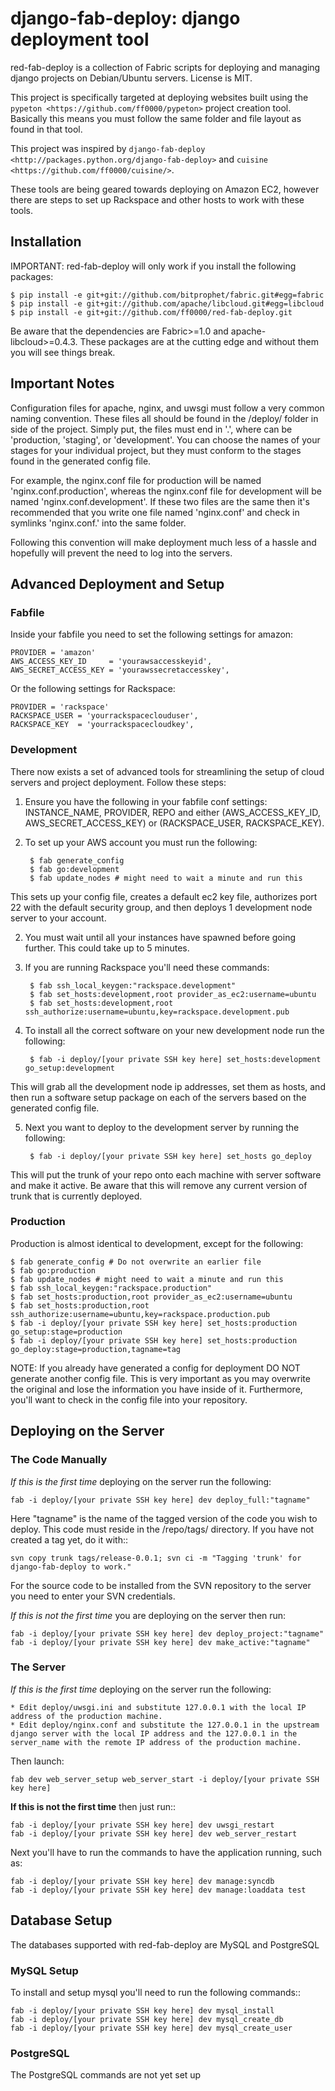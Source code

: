 # django-fab-deploy: django deployment tool

red-fab-deploy is a collection of Fabric scripts for deploying and
managing django projects on Debian/Ubuntu servers. License is MIT.

This project is specifically targeted at deploying websites built using
the `pypeton <https://github.com/ff0000/pypeton>` project creation tool.
Basically this means you must follow the same folder and file layout as
found in that tool.

This project was inspired by `django-fab-deploy <http://packages.python.org/django-fab-deploy>`
and `cuisine <https://github.com/ff0000/cuisine/>`.

These tools are being geared towards deploying on Amazon EC2, however 
there are steps to set up Rackspace and other hosts to work with these tools.

## Installation

IMPORTANT: red-fab-deploy will only work if you install the following packages:
    
	$ pip install -e git+git://github.com/bitprophet/fabric.git#egg=fabric
	$ pip install -e git+git://github.com/apache/libcloud.git#egg=libcloud
	$ pip install -e git+git://github.com/ff0000/red-fab-deploy.git

Be aware that the dependencies are Fabric>=1.0 and apache-libcloud>=0.4.3.  These
packages are at the cutting edge and without them you will see things break.

## Important Notes

Configuration files for apache, nginx, and uwsgi must follow a very common naming
convention.  These files all should be found in the /deploy/ folder in side of
the project.  Simply put, the files must end in '.<stage>', where <stage> can be
'production, 'staging', or 'development'.  You can choose the names of your stages
for your individual project, but they must conform to the stages found in the 
generated config file.

For example, the nginx.conf file for production will be named 'nginx.conf.production',
whereas the nginx.conf file for development will be named 'nginx.conf.development'.
If these two files are the same then it's recommended that you write one file named
'nginx.conf' and check in symlinks 'nginx.conf.<stage>' into the same folder.

Following this convention will make deployment much less of a hassle and hopefully
will prevent the need to log into the servers.

## Advanced Deployment and Setup

### Fabfile

Inside your fabfile you need to set the following settings for amazon:

	PROVIDER = 'amazon'
	AWS_ACCESS_KEY_ID     = 'yourawsaccesskeyid',
	AWS_SECRET_ACCESS_KEY = 'yourawssecretaccesskey',

Or the following settings for Rackspace:

	PROVIDER = 'rackspace'
	RACKSPACE_USER = 'yourrackspaceclouduser',
	RACKSPACE_KEY  = 'yourrackspacecloudkey',


### Development

There now exists a set of advanced tools for streamlining the setup of 
cloud servers and project deployment.  Follow these steps:

1. Ensure you have the following in your fabfile conf settings: INSTANCE_NAME,
PROVIDER, REPO and either (AWS_ACCESS_KEY_ID, AWS_SECRET_ACCESS_KEY) or 
(RACKSPACE_USER, RACKSPACE_KEY).

2. To set up your AWS account you must run the following:

		$ fab generate_config
		$ fab go:development
		$ fab update_nodes # might need to wait a minute and run this

This sets up your config file, creates a default ec2 key file, authorizes port 22 with
the default security group, and then deploys 1 development node server to your account.

2. You must wait until all your instances have spawned before going further.  This could take 
up to 5 minutes.

3. If you are running Rackspace you'll need these commands:

		$ fab ssh_local_keygen:"rackspace.development"
		$ fab set_hosts:development,root provider_as_ec2:username=ubuntu
		$ fab set_hosts:development,root ssh_authorize:username=ubuntu,key=rackspace.development.pub

4. To install all the correct software on your new development node run the following:

		$ fab -i deploy/[your private SSH key here] set_hosts:development go_setup:development

This will grab all the development node ip addresses, set them as hosts, and then run
a software setup package on each of the servers based on the generated config file.

5. Next you want to deploy to the development server by running the following:

		$ fab -i deploy/[your private SSH key here] set_hosts go_deploy

This will put the trunk of your repo onto each machine with server software and make it active.
Be aware that this will remove any current version of trunk that is currently deployed.

### Production

Production is almost identical to development, except for the following:

	$ fab generate_config # Do not overwrite an earlier file
	$ fab go:production
	$ fab update_nodes # might need to wait a minute and run this
	$ fab ssh_local_keygen:"rackspace.production"
	$ fab set_hosts:production,root provider_as_ec2:username=ubuntu
	$ fab set_hosts:production,root ssh_authorize:username=ubuntu,key=rackspace.production.pub
	$ fab -i deploy/[your private SSH key here] set_hosts:production go_setup:stage=production
	$ fab -i deploy/[your private SSH key here] set_hosts:production go_deploy:stage=production,tagname=tag

NOTE: If you already have generated a config for deployment DO NOT generate another config file.
This is very important as you may overwrite the original and lose the information you have inside
of it.  Furthermore, you'll want to check in the config file into your repository.

## Deploying on the Server

### The Code Manually

*If this is the first time* deploying on the server run the following:

	fab -i deploy/[your private SSH key here] dev deploy_full:"tagname"
    
Here "tagname" is the name of the tagged version of the code you wish
to deploy.  This code must reside in the /repo/tags/ directory.
If you have not created a tag yet, do it with::

	svn copy trunk tags/release-0.0.1; svn ci -m "Tagging 'trunk' for django-fab-deploy to work."

For the source code to be installed from the SVN repository to the 
server you need to enter your SVN credentials.

*If this is not the first time* you are deploying on the server then run:

	fab -i deploy/[your private SSH key here] dev deploy_project:"tagname" 
	fab -i deploy/[your private SSH key here] dev make_active:"tagname"

### The Server

*If this is the first time* deploying on the server run the following:

	* Edit deploy/uwsgi.ini and substitute 127.0.0.1 with the local IP address of the production machine.
	* Edit deploy/nginx.conf and substitute the 127.0.0.1 in the upstream django server with the local IP address and the 127.0.0.1 in the server_name with the remote IP address of the production machine.

Then launch:

	fab dev web_server_setup web_server_start -i deploy/[your private SSH key here]

**If this is not the first time** then just run::

	fab -i deploy/[your private SSH key here] dev uwsgi_restart
	fab -i deploy/[your private SSH key here] dev web_server_restart
  
Next you'll have to run the commands to have the application running, such as:

	fab -i deploy/[your private SSH key here] dev manage:syncdb 
	fab -i deploy/[your private SSH key here] dev manage:loaddata test

## Database Setup

The databases supported with red-fab-deploy are MySQL and PostgreSQL

### MySQL Setup

To install and setup mysql you'll need to run the following commands::

	fab -i deploy/[your private SSH key here] dev mysql_install
	fab -i deploy/[your private SSH key here] dev mysql_create_db
	fab -i deploy/[your private SSH key here] dev mysql_create_user

### PostgreSQL

The PostgreSQL commands are not yet set up


